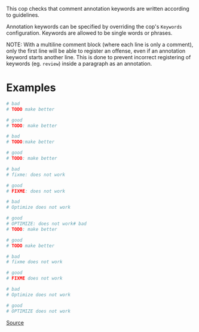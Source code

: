 
This cop checks that comment annotation keywords are written according
to guidelines.

Annotation keywords can be specified by overriding the cop's `Keywords`
configuration. Keywords are allowed to be single words or phrases.

NOTE: With a multiline comment block (where each line is only a
comment), only the first line will be able to register an offense, even
if an annotation keyword starts another line. This is done to prevent
incorrect registering of keywords (eg. `review`) inside a paragraph as an
annotation.

# Examples

```ruby
# bad
# TODO make better

# good
# TODO: make better

# bad
# TODO:make better

# good
# TODO: make better

# bad
# fixme: does not work

# good
# FIXME: does not work

# bad
# Optimize does not work

# good
# OPTIMIZE: does not work# bad
# TODO: make better

# good
# TODO make better

# bad
# fixme does not work

# good
# FIXME does not work

# bad
# Optimize does not work

# good
# OPTIMIZE does not work
```

[Source](http://www.rubydoc.info/gems/rubocop/RuboCop/Cop/Style/CommentAnnotation)
